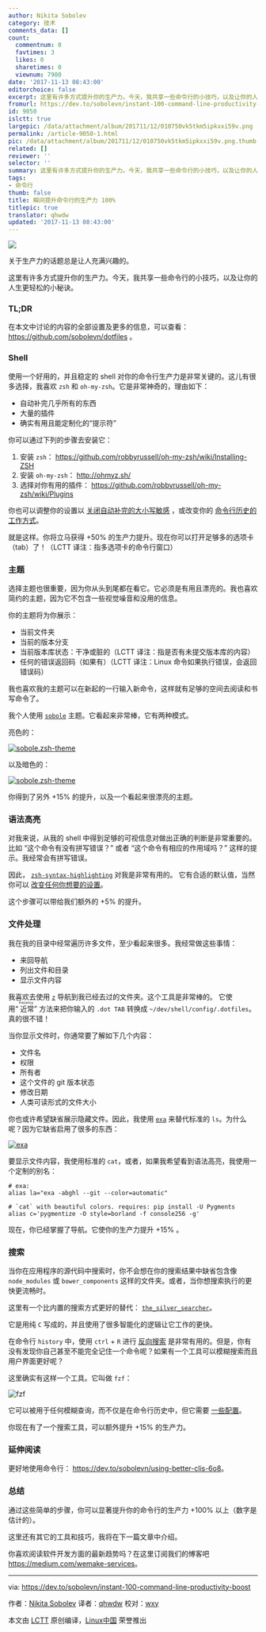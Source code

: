 ```yaml
---
author: Nikita Sobolev
category: 技术
comments_data: []
count:
  commentnum: 0
  favtimes: 3
  likes: 0
  sharetimes: 0
  viewnum: 7900
date: '2017-11-13 08:43:00'
editorchoice: false
excerpt: 这里有许多方式提升你的生产力。今天，我共享一些命令行的小技巧，以及让你的人生更轻松的小秘诀。
fromurl: https://dev.to/sobolevn/instant-100-command-line-productivity-boost
id: 9050
islctt: true
largepic: /data/attachment/album/201711/12/010750vk5tkm5ipkxxi59v.png
permalink: /article-9050-1.html
pic: /data/attachment/album/201711/12/010750vk5tkm5ipkxxi59v.png.thumb.jpg
related: []
reviewer: ''
selector: ''
summary: 这里有许多方式提升你的生产力。今天，我共享一些命令行的小技巧，以及让你的人生更轻松的小秘诀。
tags:
- 命令行
thumb: false
title: 瞬间提升命令行的生产力 100%
titlepic: true
translator: qhwdw
updated: '2017-11-13 08:43:00'
---
```


![](/data/attachment/album/201711/12/010750vk5tkm5ipkxxi59v.png)


关于生产力的话题总是让人充满兴趣的。


这里有许多方式提升你的生产力。今天，我共享一些命令行的小技巧，以及让你的人生更轻松的小秘诀。


### TL;DR


在本文中讨论的内容的全部设置及更多的信息，可以查看： <https://github.com/sobolevn/dotfiles> 。


### Shell


使用一个好用的，并且稳定的 shell 对你的命令行生产力是非常关键的。这儿有很多选择，我喜欢 `zsh` 和 `oh-my-zsh`。它是非常神奇的，理由如下：


* 自动补完几乎所有的东西
* 大量的插件
* 确实有用且能定制化的“提示符”


你可以通过下列的步骤去安装它：


1. 安装 `zsh`： <https://github.com/robbyrussell/oh-my-zsh/wiki/Installing-ZSH>
2. 安装 `oh-my-zsh`： <http://ohmyz.sh/>
3. 选择对你有用的插件： <https://github.com/robbyrussell/oh-my-zsh/wiki/Plugins>


你也可以调整你的设置以 [关闭自动补完的大小写敏感](https://github.com/sobolevn/dotfiles/blob/master/zshrc#L12) ，或改变你的 [命令行历史的工作方式](https://github.com/sobolevn/dotfiles/blob/master/zshrc#L24)。


就是这样。你将立马获得 +50% 的生产力提升。现在你可以打开足够多的选项卡（tab）了！（LCTT 译注：指多选项卡的命令行窗口）


### 主题


选择主题也很重要，因为你从头到尾都在看它。它必须是有用且漂亮的。我也喜欢简约的主题，因为它不包含一些视觉噪音和没用的信息。


你的主题将为你展示：


* 当前文件夹
* 当前的版本分支
* 当前版本库状态：干净或脏的（LCTT 译注：指是否有未提交版本库的内容）
* 任何的错误返回码（如果有）（LCTT 译注：Linux 命令如果执行错误，会返回错误码）


我也喜欢我的主题可以在新起的一行输入新命令，这样就有足够的空间去阅读和书写命令了。


我个人使用 [`sobole`](https://github.com/sobolevn/sobole-zsh-theme) 主题。它看起来非常棒，它有两种模式。


亮色的：


[![sobole.zsh-theme](/data/attachment/album/201711/12/010801wbcyg01ayi2qjb0m.png)](https://res.cloudinary.com/practicaldev/image/fetch/s--Lz_uthoR--/c_limit,f_auto,fl_progressive,q_auto,w_880/https://raw.githubusercontent.com/sobolevn/sobole-zsh-theme/master/showcases/env-and-user.png)


以及暗色的：


[![sobole.zsh-theme](/data/attachment/album/201711/12/010802eyryor5apmsbt3m6.png)](https://res.cloudinary.com/practicaldev/image/fetch/s--4o6hZwL9--/c_limit,f_auto,fl_progressive,q_auto,w_880/https://raw.githubusercontent.com/sobolevn/sobole-zsh-theme/master/showcases/dark-mode.png)


你得到了另外 +15% 的提升，以及一个看起来很漂亮的主题。


### 语法高亮


对我来说，从我的 shell 中得到足够的可视信息对做出正确的判断是非常重要的。比如 “这个命令有没有拼写错误？” 或者 “这个命令有相应的作用域吗？” 这样的提示。我经常会有拼写错误。


因此， [`zsh-syntax-highlighting`](https://github.com/zsh-users/zsh-syntax-highlighting) 对我是非常有用的。 它有合适的默认值，当然你可以 [改变任何你想要的设置](https://github.com/zsh-users/zsh-syntax-highlighting/blob/master/docs/highlighters.md)。


这个步骤可以带给我们额外的 +5% 的提升。


### 文件处理


我在我的目录中经常遍历许多文件，至少看起来很多。我经常做这些事情：


* 来回导航
* 列出文件和目录
* 显示文件内容


我喜欢去使用 [`z`](https://github.com/rupa/z) 导航到我已经去过的文件夹。这个工具是非常棒的。 它使用“<ruby> 近常 <rt>  frecency </rt></ruby>” 方法来把你输入的 `.dot TAB` 转换成 `~/dev/shell/config/.dotfiles`。真的很不错！


当你显示文件时，你通常要了解如下几个内容：


* 文件名
* 权限
* 所有者
* 这个文件的 git 版本状态
* 修改日期
* 人类可读形式的文件大小


你也或许希望缺省展示隐藏文件。因此，我使用 [`exa`](https://github.com/ogham/exa) 来替代标准的 `ls`。为什么呢？因为它缺省启用了很多的东西：


[![exa](/data/attachment/album/201711/12/010808pz0d222j277770j3.png)](https://res.cloudinary.com/practicaldev/image/fetch/s--n_YCO9Hj--/c_limit,f_auto,fl_progressive,q_auto,w_880/https://raw.githubusercontent.com/ogham/exa/master/screenshots.png)


要显示文件内容，我使用标准的 `cat`，或者，如果我希望看到语法高亮，我使用一个定制的别名：



```
# exa:
alias la="exa -abghl --git --color=automatic"

# `cat` with beautiful colors. requires: pip install -U Pygments
alias c='pygmentize -O style=borland -f console256 -g'

```

现在，你已经掌握了导航。它使你的生产力提升 +15% 。


### 搜索


当你在应用程序的源代码中搜索时，你不会想在你的搜索结果中缺省包含像 `node_modules` 或 `bower_components` 这样的文件夹。或者，当你想搜索执行的更快更流畅时。


这里有一个比内置的搜索方式更好的替代： [`the_silver_searcher`](https://github.com/ggreer/the_silver_searcher)。


它是用纯 `C` 写成的，并且使用了很多智能化的逻辑让它工作的更快。


在命令行 `history` 中，使用 `ctrl` + `R` 进行 [反向搜索](https://unix.stackexchange.com/questions/73498/how-to-cycle-through-reverse-i-search-in-bash) 是非常有用的。但是，你有没有发现你自己甚至不能完全记住一个命令呢？如果有一个工具可以模糊搜索而且用户界面更好呢？


这里确实有这样一个工具。它叫做 `fzf`：


![fzf](/data/attachment/album/201711/12/004508bhx4ll28gzzgnyvv.png)


它可以被用于任何模糊查询，而不仅是在命令行历史中，但它需要 [一些配置](https://github.com/sobolevn/dotfiles/blob/master/shell/.external#L19)。


你现在有了一个搜索工具，可以额外提升 +15% 的生产力。


### 延伸阅读


更好地使用命令行： <https://dev.to/sobolevn/using-better-clis-6o8>。


### 总结


通过这些简单的步骤，你可以显著提升你的命令行的生产力 +100% 以上（数字是估计的）。


这里还有其它的工具和技巧，我将在下一篇文章中介绍。


你喜欢阅读软件开发方面的最新趋势吗？在这里订阅我们的愽客吧 <https://medium.com/wemake-services>。




---


via: <https://dev.to/sobolevn/instant-100-command-line-productivity-boost>


作者：[Nikita Sobolev](https://dev.to/sobolevn) 译者：[qhwdw](https://github.com/qhwdw) 校对：[wxy](https://github.com/wxy)


本文由 [LCTT](https://github.com/LCTT/TranslateProject) 原创编译，[Linux中国](https://linux.cn/) 荣誉推出